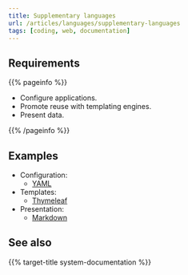 ```yaml
---
title: Supplementary languages
url: /articles/languages/supplementary-languages
tags: [coding, web, documentation]
---
```


## Requirements

{{% pageinfo %}}

* Configure applications.
* Promote reuse with templating engines.
* Present data.

{{% /pageinfo %}}

## Examples

* Configuration:
  * [YAML](https://yaml.org/)
* Templates:
  * [Thymeleaf](https://www.thymeleaf.org/)
* Presentation:
  * [Markdown](https://www.markdownguide.org/)

## See also

{{% target-title system-documentation %}}